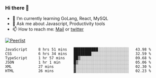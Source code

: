 ### Hi there 👋

- 🌱 I’m currently learning GoLang, React, MySQL
- 💬 Ask me about Javascript, Productivity tools 
- 📫 How to reach me: [Mail](mailto:kvaishak47@gmail.com) or [twitter](https://twitter.com/kvaish4k)

[![Peerlist](https://peerlist-readme-badge.herokuapp.com/api/kvaishak)](https://peerlist.io/kvaishak)

<!--START_SECTION:waka-->

```text
JavaScript     8 hrs 51 mins   ███████████░░░░░░░░░░░░░░   43.98 %
CSS            6 hrs 34 mins   ████████░░░░░░░░░░░░░░░░░   32.59 %
TypeScript     1 hr 57 mins    ██▒░░░░░░░░░░░░░░░░░░░░░░   09.68 %
JSON           1 hr 1 min      █▒░░░░░░░░░░░░░░░░░░░░░░░   05.06 %
XML            27 mins         ▓░░░░░░░░░░░░░░░░░░░░░░░░   02.30 %
HTML           26 mins         ▓░░░░░░░░░░░░░░░░░░░░░░░░   02.23 %
```

<!--END_SECTION:waka-->
